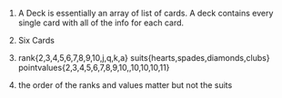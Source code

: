 1. A Deck is essentially an array of list of cards. A deck contains every single card with all of the info for each card.

2. Six Cards

3. rank{2,3,4,5,6,7,8,9,10,j,q,k,a}
   suits{hearts,spades,diamonds,clubs}
   pointvalues{2,3,4,5,6,7,8,9,10,,10,10,10,11}

4. the order of the ranks and values matter but not the suits